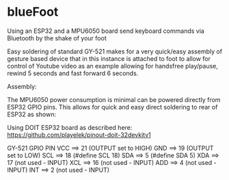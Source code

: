 # blueFoot
Using an ESP32 and a MPU6050 board send keyboard commands via Bluetooth by the shake of your foot


Easy soldering of standard GY-521 makes for a very quick/easy assembly of gesture based device that in this instance is attached to foot to allow for control of Youtube video as an example allowing for handsfree play/pause, rewind 5 seconds and fast forward 6 seconds.  


Assembly:

The MPU6050 power consumption is minimal can be powered directly from ESP32 GPIO pins. This allows for quick and easy direct soldering to rear of ESP32 as shown:





Using DOIT ESP32 board as described here:
https://github.com/playelek/pinout-doit-32devkitv1


GY-521   GPIO PIN
VCC  ==>  21 (OUTPUT set to HIGH)
GND  ==>  19 (OUTPUT set to LOW)
SCL  ==>  18 (#define SCL 18)
SDA  ==>  5  (#define SDA 5)
XDA  ==>  17 (not used - INPUT)
XCL  ==>  16 (not used - INPUT)
ADD  ==>  4  (not used - INPUT)
INT  ==>  2  (not used - INPUT)




